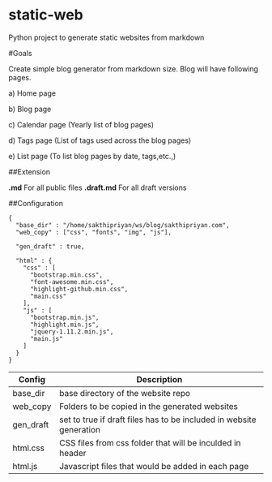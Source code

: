 # static-web
Python project to generate static websites from markdown

#Goals

Create simple blog generator from markdown size.
Blog will have following pages.

a) Home page

b) Blog page

c) Calendar page (Yearly list of blog pages)

d) Tags page (List of tags used across the blog pages)

e) List page (To list blog pages by date, tags,etc.,)


##Extension

<b>.md</b> For all public files
<b>.draft.md</b> For all draft versions

##Configuration

```
{
  "base_dir" : "/home/sakthipriyan/ws/blog/sakthipriyan.com",
  "web_copy" : ["css", "fonts", "img", "js"],

  "gen_draft" : true,

  "html" : {
    "css" : [
      "bootstrap.min.css",
      "font-awesome.min.css",
      "highlight-github.min.css",
      "main.css"
    ],
    "js" : [
      "bootstrap.min.js",
      "highlight.min.js",
      "jquery-1.11.2.min.js",
      "main.js"
    ]
  }
}

```

Config    | Description
----------| -------------------------------------------------------------------
base_dir  | base directory of the website repo
web_copy  | Folders to be copied in the generated websites
gen_draft | set to true if draft files has to be included in website generation
html.css  | CSS files from css folder that will be inculded in header
html.js   | Javascript files that would be added in each page

